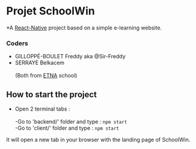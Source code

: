 # Projet SchoolWin
*A [React-Native](https://reactnative.dev/) project based on a simple e-learning website.
### Coders
* GILLOPPÉ-BOULET Freddy aka @Sir-Freddy
* SERRAYE Belkacem<br><br>
(Both from [ETNA](https://etna.io/) school)
## How to start the project
* Open 2 terminal tabs :<br><br>
-Go to 'backend/' folder and type : ```npm start```<br>
-Go to 'client/' folder and type : ```npm start```

It will open a new tab in your browser with the landing page of SchoolWin.
